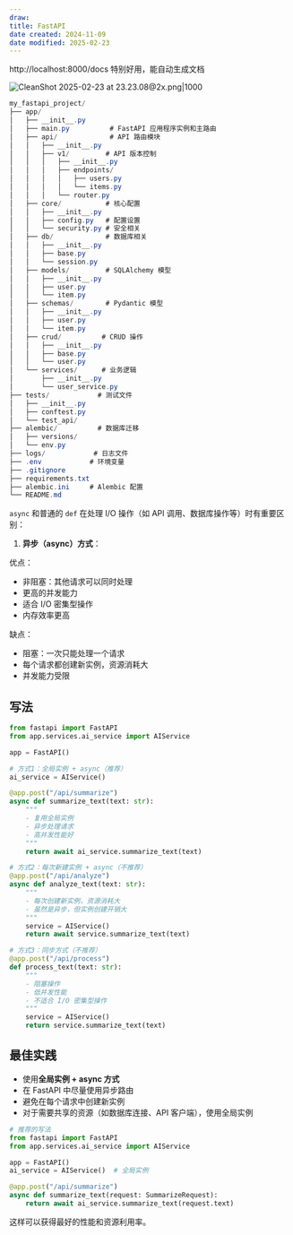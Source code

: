 ```yaml
---
draw:
title: FastAPI
date created: 2024-11-09
date modified: 2025-02-23
---
```


http://localhost:8000/docs 特别好用，能自动生成文档

![CleanShot 2025-02-23 at 23.23.08@2x.png|1000](https://imagehosting4picgo.oss-cn-beijing.aliyuncs.com/imagehosting/fix-dir%2Fmedia%2Fmedia_NTodROYXzX%2F2025%2F02%2F23%2F23-23-19-aea6ab6cdd38013ed2398d4e24594ef8-CleanShot%202025-02-23%20at%2023.23.08-2x-f3c78b.png)

```Java
my_fastapi_project/
├── app/
│   ├── __init__.py
│   ├── main.py          # FastAPI 应用程序实例和主路由
│   ├── api/             # API 路由模块
│   │   ├── __init__.py
│   │   ├── v1/         # API 版本控制
│   │   │   ├── __init__.py
│   │   │   ├── endpoints/
│   │   │   │   ├── users.py
│   │   │   │   └── items.py
│   │   │   └── router.py
│   ├── core/           # 核心配置
│   │   ├── __init__.py
│   │   ├── config.py   # 配置设置
│   │   └── security.py # 安全相关
│   ├── db/             # 数据库相关
│   │   ├── __init__.py
│   │   ├── base.py
│   │   └── session.py
│   ├── models/         # SQLAlchemy 模型
│   │   ├── __init__.py
│   │   ├── user.py
│   │   └── item.py
│   ├── schemas/        # Pydantic 模型
│   │   ├── __init__.py
│   │   ├── user.py
│   │   └── item.py
│   ├── crud/          # CRUD 操作
│   │   ├── __init__.py
│   │   ├── base.py
│   │   └── user.py
│   └── services/      # 业务逻辑
│       ├── __init__.py
│       └── user_service.py
├── tests/            # 测试文件
│   ├── __init__.py
│   ├── conftest.py
│   └── test_api/
├── alembic/          # 数据库迁移
│   ├── versions/
│   └── env.py
├── logs/            # 日志文件
├── .env            # 环境变量
├── .gitignore
├── requirements.txt
├── alembic.ini     # Alembic 配置
└── README.md
```

`async` 和普通的 `def` 在处理 I/O 操作（如 API 调用、数据库操作等）时有重要区别：

1. **异步（async）方式**：

优点：

- 非阻塞：其他请求可以同时处理
- 更高的并发能力
- 适合 I/O 密集型操作
- 内存效率更高

缺点：

- 阻塞：一次只能处理一个请求
- 每个请求都创建新实例，资源消耗大
- 并发能力受限

## 写法

```python:app/main.py
from fastapi import FastAPI
from app.services.ai_service import AIService

app = FastAPI()

# 方式1：全局实例 + async（推荐）
ai_service = AIService()

@app.post("/api/summarize")
async def summarize_text(text: str):
    """
    - 复用全局实例
    - 异步处理请求
    - 高并发性能好
    """
    return await ai_service.summarize_text(text)

# 方式2：每次新建实例 + async（不推荐）
@app.post("/api/analyze")
async def analyze_text(text: str):
    """
    - 每次创建新实例，资源消耗大
    - 虽然是异步，但实例创建开销大
    """
    service = AIService()
    return await service.summarize_text(text)

# 方式3：同步方式（不推荐）
@app.post("/api/process")
def process_text(text: str):
    """
    - 阻塞操作
    - 低并发性能
    - 不适合 I/O 密集型操作
    """
    service = AIService()
    return service.summarize_text(text)
```

## 最佳实践

- 使用**全局实例 + async 方式**
- 在 FastAPI 中尽量使用异步路由
- 避免在每个请求中创建新实例
- 对于需要共享的资源（如数据库连接、API 客户端），使用全局实例

```python:app/main.py
# 推荐的写法
from fastapi import FastAPI
from app.services.ai_service import AIService

app = FastAPI()
ai_service = AIService()  # 全局实例

@app.post("/api/summarize")
async def summarize_text(request: SummarizeRequest):
    return await ai_service.summarize_text(request.text)
```

这样可以获得最好的性能和资源利用率。
